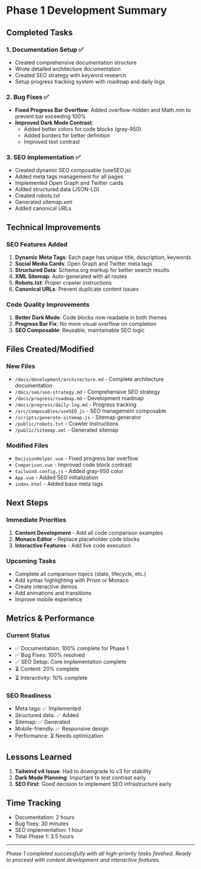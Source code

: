 # Phase 1 Development Summary

## Completed Tasks

### 1. Documentation Setup ✅
- Created comprehensive documentation structure
- Wrote detailed architecture documentation
- Created SEO strategy with keyword research
- Setup progress tracking system with roadmap and daily logs

### 2. Bug Fixes ✅
- **Fixed Progress Bar Overflow**: Added overflow-hidden and Math.min to prevent bar exceeding 100%
- **Improved Dark Mode Contrast**: 
  - Added better colors for code blocks (gray-950)
  - Added borders for better definition
  - Improved text contrast

### 3. SEO Implementation ✅
- Created dynamic SEO composable (useSEO.js)
- Added meta tags management for all pages
- Implemented Open Graph and Twitter cards
- Added structured data (JSON-LD)
- Created robots.txt
- Generated sitemap.xml
- Added canonical URLs

## Technical Improvements

### SEO Features Added
1. **Dynamic Meta Tags**: Each page has unique title, description, keywords
2. **Social Media Cards**: Open Graph and Twitter meta tags
3. **Structured Data**: Schema.org markup for better search results
4. **XML Sitemap**: Auto-generated with all routes
5. **Robots.txt**: Proper crawler instructions
6. **Canonical URLs**: Prevent duplicate content issues

### Code Quality Improvements
1. **Better Dark Mode**: Code blocks now readable in both themes
2. **Progress Bar Fix**: No more visual overflow on completion
3. **SEO Composable**: Reusable, maintainable SEO logic

## Files Created/Modified

### New Files
- `/docs/development/architecture.md` - Complete architecture documentation
- `/docs/seo/seo-strategy.md` - Comprehensive SEO strategy
- `/docs/progress/roadmap.md` - Development roadmap
- `/docs/progress/daily-log.md` - Progress tracking
- `/src/composables/useSEO.js` - SEO management composable
- `/scripts/generate-sitemap.js` - Sitemap generator
- `/public/robots.txt` - Crawler instructions
- `/public/sitemap.xml` - Generated sitemap

### Modified Files
- `DecisionHelper.vue` - Fixed progress bar overflow
- `Comparison.vue` - Improved code block contrast
- `tailwind.config.js` - Added gray-950 color
- `App.vue` - Added SEO initialization
- `index.html` - Added base meta tags

## Next Steps

### Immediate Priorities
1. **Content Development** - Add all code comparison examples
2. **Monaco Editor** - Replace placeholder code blocks
3. **Interactive Features** - Add live code execution

### Upcoming Tasks
- Complete all comparison topics (state, lifecycle, etc.)
- Add syntax highlighting with Prism or Monaco
- Create interactive demos
- Add animations and transitions
- Improve mobile experience

## Metrics & Performance

### Current Status
- ✅ Documentation: 100% complete for Phase 1
- ✅ Bug Fixes: 100% resolved
- ✅ SEO Setup: Core implementation complete
- ⏳ Content: 20% complete
- ⏳ Interactivity: 10% complete

### SEO Readiness
- Meta tags: ✅ Implemented
- Structured data: ✅ Added
- Sitemap: ✅ Generated
- Mobile-friendly: ✅ Responsive design
- Performance: ⏳ Needs optimization

## Lessons Learned

1. **Tailwind v4 Issue**: Had to downgrade to v3 for stability
2. **Dark Mode Planning**: Important to test contrast early
3. **SEO First**: Good decision to implement SEO infrastructure early

## Time Tracking

- Documentation: 2 hours
- Bug fixes: 30 minutes
- SEO implementation: 1 hour
- Total Phase 1: 3.5 hours

---

*Phase 1 completed successfully with all high-priority tasks finished. Ready to proceed with content development and interactive features.*